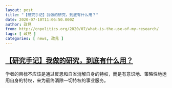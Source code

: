 ```yaml
---
layout: post
title: "【研究手记】我做的研究，到底有什么用？"
date: 2020-07-10T11:06:50.000Z
author: 政見
from: http://cnpolitics.org/2020/07/what-is-the-use-of-my-research/
tags: [ 政見 ]
categories: [ news, 政見 ]
---
```

<!--1594379210000-->
[【研究手记】我做的研究，到底有什么用？](http://cnpolitics.org/2020/07/what-is-the-use-of-my-research/)
------

<div>
学者的目标不应该是通过反思和自省消解自身的特权，而是有意识地、策略性地运用自身的特权，来为最终消除一切特权的事业服务。
</div>
